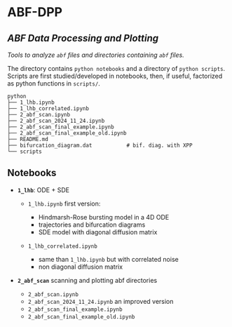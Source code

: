 # ABF-DPP
## *ABF Data Processing and Plotting*

*Tools to analyze `abf` files and directories containing `abf` files.*  


The directory contains `python notebooks` and a directory of `python scripts`. Scripts are first studied/developed in notebooks, then, if useful, factorized as python functions in `scripts/`.

```
python
├── 1_lhb.ipynb
├── 1_lhb_correlated.ipynb
├── 2_abf_scan.ipynb
├── 2_abf_scan_2024_11_24.ipynb
├── 2_abf_scan_final_example.ipynb
├── 2_abf_scan_final_example_old.ipynb
├── README.md
├── bifurcation_diagram.dat           # bif. diag. with XPP 
└── scripts
```

## Notebooks

- **`1_lhb`**: ODE + SDE 
	- `1_lhb.ipynb` first version: 

		* Hindmarsh-Rose bursting model in a 4D ODE
		* trajectories and bifurcation diagrams
		* SDE model with diagonal diffusion matrix

	- `1_lhb_correlated.ipynb`

		* same than `1_lhb.ipynb` but with correlated noise
		* non diagonal diffusion matrix

- **`2_abf_scan`** scanning and plotting abf directories 
	- `2_abf_scan.ipynb`
	- `2_abf_scan_2024_11_24.ipynb` an improved version
	- `2_abf_scan_final_example.ipynb`
	- `2_abf_scan_final_example_old.ipynb`